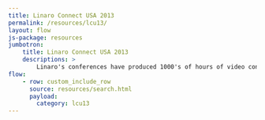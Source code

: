 ```yaml
---
title: Linaro Connect USA 2013
permalink: /resources/lcu13/
layout: flow
js-package: resources
jumbotron:
    title: Linaro Connect USA 2013
    descriptions: >
        Linaro's conferences have produced 1000's of hours of video content. You can find it all here!
flow:
    - row: custom_include_row
      source: resources/search.html
      payload:
        category: lcu13
---
```


